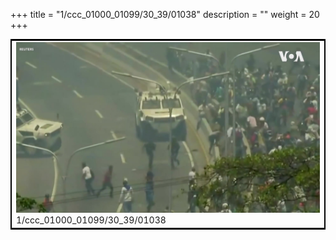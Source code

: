 +++
title = "1/ccc_01000_01099/30_39/01038"
description = ""
weight = 20
+++

<table style="border:2px solid black;max-width:800px;max-height:800px;" 
><tr><td>
<img class="center-fit-jpg"
src="/jpg_/aaa_20190430_NxaOmWaI8sI_01037.jpg">
1/ccc_01000_01099/30_39/01038
</img></td></tr></table>
